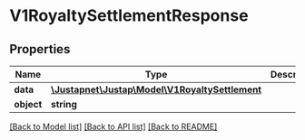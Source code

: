 # V1RoyaltySettlementResponse

## Properties
Name | Type | Description | Notes
------------ | ------------- | ------------- | -------------
**data** | [**\Justapnet\Justap\Model\V1RoyaltySettlement**](V1RoyaltySettlement.md) |  | [optional] 
**object** | **string** |  | [optional] 

[[Back to Model list]](../README.md#documentation-for-models) [[Back to API list]](../README.md#documentation-for-api-endpoints) [[Back to README]](../README.md)


